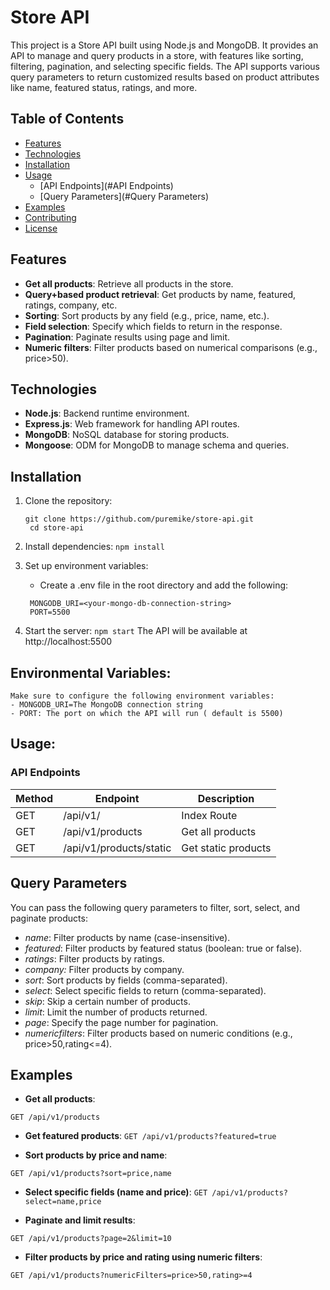 # Store API

This project is a Store API built using Node.js and MongoDB. It provides an API to manage and query products in a store, with features like sorting, filtering, pagination, and selecting specific fields. The API supports various query parameters to return customized results based on product attributes like name, featured status, ratings, and more.

## Table of Contents

- [Features](#Features)
- [Technologies](#Technologies)
- [Installation](#Installation)
- [Usage](#Usage)
  - [API Endpoints](#API Endpoints)
  - [Query Parameters](#Query Parameters)
- [Examples](#Examples)
- [Contributing](#Contributing)
- [License](#License)

## Features

- **Get all products**: Retrieve all products in the store.
- **Query+based product retrieval**: Get products by name, featured, ratings, company, etc.
- **Sorting**: Sort products by any field (e.g., price, name, etc.).
- **Field selection**: Specify which fields to return in the response.
- **Pagination**: Paginate results using page and limit.
- **Numeric filters**: Filter products based on numerical comparisons (e.g., price>50).

## Technologies

- **Node.js**: Backend runtime environment.
- **Express.js**: Web framework for handling API routes.
- **MongoDB**: NoSQL database for storing products.
- **Mongoose**: ODM for MongoDB to manage schema and queries.

## Installation

1. Clone the repository:

   ```
   git clone https://github.com/puremike/store-api.git
    cd store-api
   ```

2. Install dependencies:
   `npm install`

3. Set up environment variables:
   - Create a .env file in the root directory and add the following:
   ```
    MONGODB_URI=<your-mongo-db-connection-string>
    PORT=5500
   ```
4. Start the server:
   `npm start`
   The API will be available at http://localhost:5500

## Environmental Variables:

    Make sure to configure the following environment variables:
    - MONGODB_URI=The MongoDB connection string
    - PORT: The port on which the API will run ( default is 5500)

## Usage:

### API Endpoints

| Method | Endpoint                | Description         |
| ------ | ----------------------- | ------------------- |
| GET    | /api/v1/                | Index Route         |
| GET    | /api/v1/products        | Get all products    |
| GET    | /api/v1/products/static | Get static products |

## Query Parameters

You can pass the following query parameters to filter, sort, select, and paginate products:

- _name_: Filter products by name (case-insensitive).
- _featured_: Filter products by featured status (boolean: true or false).
- _ratings_: Filter products by ratings.
- _company:_ Filter products by company.
- _sort_: Sort products by fields (comma-separated).
- _select_: Select specific fields to return (comma-separated).
- _skip_: Skip a certain number of products.
- _limit_: Limit the number of products returned.
- _page_: Specify the page number for pagination.
- _numericfilters_: Filter products based on numeric conditions (e.g., price>50,rating<=4).

## Examples

- **Get all products**:

`GET /api/v1/products`

- **Get featured products**:
  `GET /api/v1/products?featured=true`

- **Sort products by price and name**:

`GET /api/v1/products?sort=price,name`

- **Select specific fields (name and price)**:
  `GET /api/v1/products?select=name,price`

- **Paginate and limit results**:

`GET /api/v1/products?page=2&limit=10`

- **Filter products by price and rating using numeric filters**:

`GET /api/v1/products?numericFilters=price>50,rating>=4`
